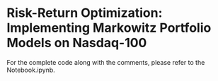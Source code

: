 # Risk-Return Optimization: Implementing Markowitz Portfolio Models on Nasdaq-100

For the complete code along with the comments, please refer to the Notebook.ipynb.